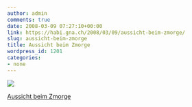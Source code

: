 ```yaml
---
author: admin
comments: true
date: 2008-03-09 07:27:10+00:00
link: https://habi.gna.ch/2008/03/09/aussicht-beim-zmorge/
slug: aussicht-beim-zmorge
title: Aussicht beim Zmorge
wordpress_id: 1201
categories:
- none
---
```



 [![](https://static.flickr.com/3086/2320683242_9b442d26d8_m.jpg)](https://www.flickr.com/photos/habi/2320683242/)
   

 
  [Aussicht beim Zmorge](https://www.flickr.com/photos/habi/2320683242/)
    

 




  

